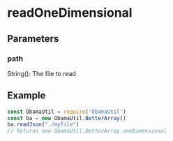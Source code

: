 # readOneDimensional
## Parameters
### path
String(): The file to read
## Example
```javascript
const ObamaUtil = require('ObamaUtil')
const ba = new ObamaUtil.BetterArray()
ba.readJson("./myfile")
// Returns new ObamaUtil.BetterArray.oneDimensional
```